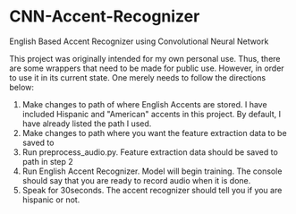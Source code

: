 # CNN-Accent-Recognizer
English Based Accent Recognizer using Convolutional Neural Network

This project was originally intended for my own personal use. Thus, there are some wrappers that need to be made for
public use. However, in order to use it in its current state. One merely needs to follow the directions below:

1) Make changes to path of where English Accents are stored. I have included Hispanic and "American" accents in this project. By default, I have already listed the path I used.
2) Make changes to path where you want the feature extraction data to be saved to
3) Run preprocess_audio.py. Feature extraction data should be saved to path in step 2
4) Run English Accent Recognizer. Model will begin training. The console should say that you are ready to record audio when it is done.
5) Speak for 30seconds. The accent recognizer should tell you if you are hispanic or not.

